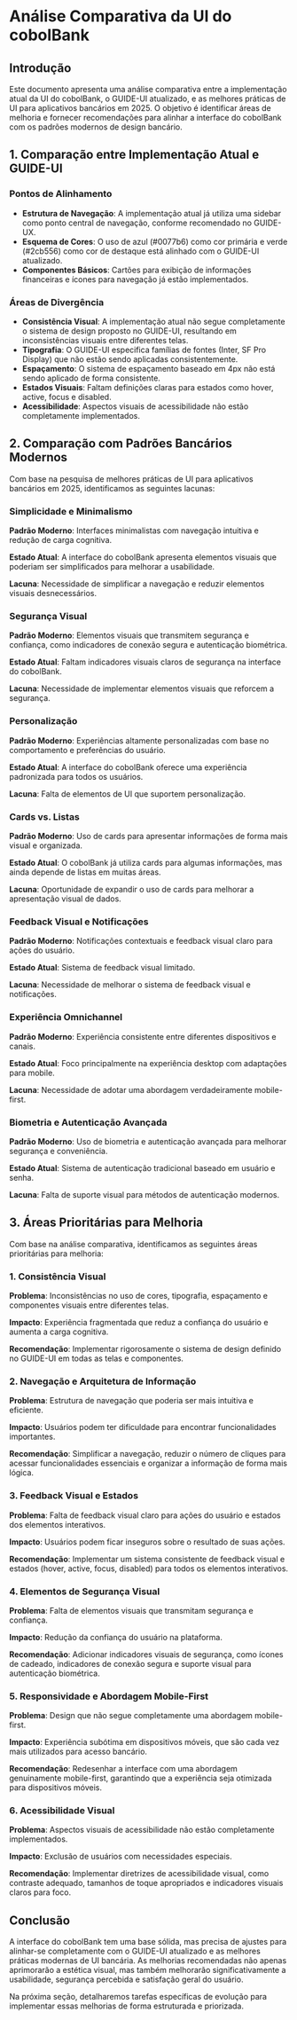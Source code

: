# Análise Comparativa da UI do cobolBank

## Introdução

Este documento apresenta uma análise comparativa entre a implementação atual da UI do cobolBank, o GUIDE-UI atualizado, e as melhores práticas de UI para aplicativos bancários em 2025. O objetivo é identificar áreas de melhoria e fornecer recomendações para alinhar a interface do cobolBank com os padrões modernos de design bancário.

## 1. Comparação entre Implementação Atual e GUIDE-UI

### Pontos de Alinhamento

- **Estrutura de Navegação**: A implementação atual já utiliza uma sidebar como ponto central de navegação, conforme recomendado no GUIDE-UX.
- **Esquema de Cores**: O uso de azul (#0077b6) como cor primária e verde (#2cb556) como cor de destaque está alinhado com o GUIDE-UI atualizado.
- **Componentes Básicos**: Cartões para exibição de informações financeiras e ícones para navegação já estão implementados.

### Áreas de Divergência

- **Consistência Visual**: A implementação atual não segue completamente o sistema de design proposto no GUIDE-UI, resultando em inconsistências visuais entre diferentes telas.
- **Tipografia**: O GUIDE-UI especifica famílias de fontes (Inter, SF Pro Display) que não estão sendo aplicadas consistentemente.
- **Espaçamento**: O sistema de espaçamento baseado em 4px não está sendo aplicado de forma consistente.
- **Estados Visuais**: Faltam definições claras para estados como hover, active, focus e disabled.
- **Acessibilidade**: Aspectos visuais de acessibilidade não estão completamente implementados.

## 2. Comparação com Padrões Bancários Modernos

Com base na pesquisa de melhores práticas de UI para aplicativos bancários em 2025, identificamos as seguintes lacunas:

### Simplicidade e Minimalismo

**Padrão Moderno**: Interfaces minimalistas com navegação intuitiva e redução de carga cognitiva.

**Estado Atual**: A interface do cobolBank apresenta elementos visuais que poderiam ser simplificados para melhorar a usabilidade.

**Lacuna**: Necessidade de simplificar a navegação e reduzir elementos visuais desnecessários.

### Segurança Visual

**Padrão Moderno**: Elementos visuais que transmitem segurança e confiança, como indicadores de conexão segura e autenticação biométrica.

**Estado Atual**: Faltam indicadores visuais claros de segurança na interface do cobolBank.

**Lacuna**: Necessidade de implementar elementos visuais que reforcem a segurança.

### Personalização

**Padrão Moderno**: Experiências altamente personalizadas com base no comportamento e preferências do usuário.

**Estado Atual**: A interface do cobolBank oferece uma experiência padronizada para todos os usuários.

**Lacuna**: Falta de elementos de UI que suportem personalização.

### Cards vs. Listas

**Padrão Moderno**: Uso de cards para apresentar informações de forma mais visual e organizada.

**Estado Atual**: O cobolBank já utiliza cards para algumas informações, mas ainda depende de listas em muitas áreas.

**Lacuna**: Oportunidade de expandir o uso de cards para melhorar a apresentação visual de dados.

### Feedback Visual e Notificações

**Padrão Moderno**: Notificações contextuais e feedback visual claro para ações do usuário.

**Estado Atual**: Sistema de feedback visual limitado.

**Lacuna**: Necessidade de melhorar o sistema de feedback visual e notificações.

### Experiência Omnichannel

**Padrão Moderno**: Experiência consistente entre diferentes dispositivos e canais.

**Estado Atual**: Foco principalmente na experiência desktop com adaptações para mobile.

**Lacuna**: Necessidade de adotar uma abordagem verdadeiramente mobile-first.

### Biometria e Autenticação Avançada

**Padrão Moderno**: Uso de biometria e autenticação avançada para melhorar segurança e conveniência.

**Estado Atual**: Sistema de autenticação tradicional baseado em usuário e senha.

**Lacuna**: Falta de suporte visual para métodos de autenticação modernos.

## 3. Áreas Prioritárias para Melhoria

Com base na análise comparativa, identificamos as seguintes áreas prioritárias para melhoria:

### 1. Consistência Visual

**Problema**: Inconsistências no uso de cores, tipografia, espaçamento e componentes visuais entre diferentes telas.

**Impacto**: Experiência fragmentada que reduz a confiança do usuário e aumenta a carga cognitiva.

**Recomendação**: Implementar rigorosamente o sistema de design definido no GUIDE-UI em todas as telas e componentes.

### 2. Navegação e Arquitetura de Informação

**Problema**: Estrutura de navegação que poderia ser mais intuitiva e eficiente.

**Impacto**: Usuários podem ter dificuldade para encontrar funcionalidades importantes.

**Recomendação**: Simplificar a navegação, reduzir o número de cliques para acessar funcionalidades essenciais e organizar a informação de forma mais lógica.

### 3. Feedback Visual e Estados

**Problema**: Falta de feedback visual claro para ações do usuário e estados dos elementos interativos.

**Impacto**: Usuários podem ficar inseguros sobre o resultado de suas ações.

**Recomendação**: Implementar um sistema consistente de feedback visual e estados (hover, active, focus, disabled) para todos os elementos interativos.

### 4. Elementos de Segurança Visual

**Problema**: Falta de elementos visuais que transmitam segurança e confiança.

**Impacto**: Redução da confiança do usuário na plataforma.

**Recomendação**: Adicionar indicadores visuais de segurança, como ícones de cadeado, indicadores de conexão segura e suporte visual para autenticação biométrica.

### 5. Responsividade e Abordagem Mobile-First

**Problema**: Design que não segue completamente uma abordagem mobile-first.

**Impacto**: Experiência subótima em dispositivos móveis, que são cada vez mais utilizados para acesso bancário.

**Recomendação**: Redesenhar a interface com uma abordagem genuinamente mobile-first, garantindo que a experiência seja otimizada para dispositivos móveis.

### 6. Acessibilidade Visual

**Problema**: Aspectos visuais de acessibilidade não estão completamente implementados.

**Impacto**: Exclusão de usuários com necessidades especiais.

**Recomendação**: Implementar diretrizes de acessibilidade visual, como contraste adequado, tamanhos de toque apropriados e indicadores visuais claros para foco.

## Conclusão

A interface do cobolBank tem uma base sólida, mas precisa de ajustes para alinhar-se completamente com o GUIDE-UI atualizado e as melhores práticas modernas de UI bancária. As melhorias recomendadas não apenas aprimorarão a estética visual, mas também melhorarão significativamente a usabilidade, segurança percebida e satisfação geral do usuário.

Na próxima seção, detalharemos tarefas específicas de evolução para implementar essas melhorias de forma estruturada e priorizada.
